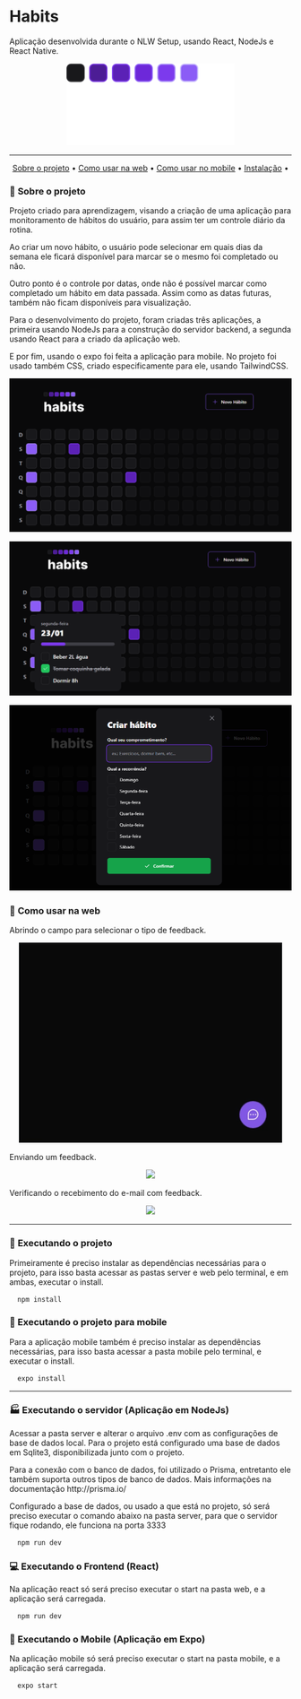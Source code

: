 # Habits

Aplicação desenvolvida durante o NLW Setup, usando React, NodeJs e React Native.

<p align="center">
   <img src="https://github.com/fanuelcouto99/habits/blob/main/img/logo.svg" width="300">
</p>

<hr>

<p align="center">
 <a href="#scroll-sobre-o-projeto">Sobre o projeto</a> •
 <a href="#pencil-como-usar-na-web">Como usar na web</a> •
 <a href="#pencil-como-usar-no-mobile">Como usar no mobile</a> •
 <a href="#rocket-executando-o-projeto">Instalação</a> •
</p>

### :scroll: **Sobre o projeto**

<p>Projeto criado para aprendizagem, visando a criação de uma aplicação para monitoramento de hábitos do usuário, para assim ter um controle diário da rotina.</p>
<p>Ao criar um novo hábito, o usuário pode selecionar em quais dias da semana ele ficará disponível para marcar se o mesmo foi completado ou não.</p> 
<p>Outro ponto é o controle por datas, onde não é possível marcar como completado um hábito em data passada. Assim como as datas futuras, também não ficam disponíveis para visualização.</p>
<p>Para o desenvolvimento do projeto, foram criadas três aplicações, a primeira usando NodeJs para a construção do servidor backend, a segunda usando React para a criado da aplicação web.</p> 
<p>E por fim, usando o expo foi feita a aplicação para mobile.
No projeto foi usado também CSS, criado especificamente para ele, usando TailwindCSS.</p>

<p align="center">
   <img src="https://github.com/fanuelcouto99/habits/blob/main/img/main.png">
</p>

<p align="center">
   <img src="https://github.com/fanuelcouto99/habits/blob/main/img/detail.png">
</p>

<p align="center">
   <img src="https://github.com/fanuelcouto99/habits/blob/main/img/new.png">
</p>

### :pencil: **Como usar na web**

Abrindo o campo para selecionar o tipo de feedback.

<p align="center">
   <img src="https://github.com/fanuelcouto99/Feedback-Widget/blob/main/img/abrindo-botao.gif">
</p>

Enviando um feedback.

<p align="center">
   <img src="https://github.com/fanuelcouto99/Feedback-Widget/blob/main/img/demonstrando.gif">
</p>

Verificando o recebimento do e-mail com feedback.

<p align="center">
   <img src="https://github.com/fanuelcouto99/Feedback-Widget/blob/main/img/email.gif">
</p>

<hr>

### :rocket: **Executando o projeto**

<p>Primeiramente é preciso instalar as dependências necessárias para o projeto, para isso basta acessar as pastas server e web pelo terminal, e em ambas, executar o install.</p>

```bash
  npm install
```

### :rocket: Executando o projeto para mobile

<p>Para a aplicação mobile também é preciso instalar as dependências necessárias, para isso basta acessar a pasta mobile pelo terminal, e executar o install.</p>

```bash
  expo install
```

<hr>

### :factory: Executando o servidor (Aplicação em NodeJs)

<p>Acessar a pasta server e alterar o arquivo .env com as configurações de base de dados local. Para o projeto está configurado uma base de dados em Sqlite3, disponibilizada junto com o projeto.</p> 

<p>Para a conexão com o banco de dados, foi utilizado o Prisma, entretanto ele também suporta outros tipos de banco de dados. Mais informações na documentação http://prisma.io/</p>

<!-- <p align="center">
   <img src="https://github.com/fanuelcouto99/rickAndMorty/blob/main/img/knexfile.png">
</p> -->

<p>Configurado a base de dados, ou usado a que está no projeto, só será preciso executar o comando abaixo na pasta server, para que o servidor fique rodando, ele funciona na porta 3333</p>

```bash
  npm run dev
```

### :computer: Executando o Frontend (React)

<p>Na aplicação react só será preciso executar o start na pasta web, e a aplicação será carregada.</p>

```bash
  npm run dev
```

### :iphone: Executando o Mobile (Aplicação em Expo)

<p>Na aplicação mobile só será preciso executar o start na pasta mobile, e a aplicação será carregada.</p>

```bash
  expo start
```